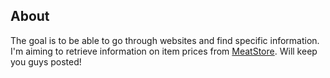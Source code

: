 ## About
The goal is to be able to go through websites and find specific information. I'm aiming to retrieve information on item prices from [MeatStore]([url](https://www.meatstore.com.br/)). Will keep you guys posted!
